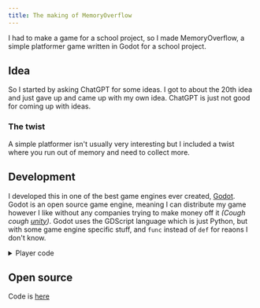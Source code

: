 ```yaml
---
title: The making of MemoryOverflow
---
```


I had to make a game for a school project, so I made MemoryOverflow, a simple platformer game written in Godot for a school project.

## Idea

So I started by asking ChatGPT for some ideas. I got to about the 20th idea and just gave up and came up with my own idea. ChatGPT is just not good for coming up with ideas.

### The twist

A simple platformer isn't usually very interesting but I included a twist where you run out of memory and need to collect more.

## Development

I developed this in one of the best game engines ever created, [Godot](https://godotengine.org/). Godot is an open source game engine, meaning I can distribute my game however I like without any companies trying to make money off it _(Cough cough [unity](https://www.theverge.com/2023/9/12/23870547/unit-price-change-game-development))_. Godot uses the GDScript language which is just Python, but with some game engine specific stuff, and `func` instead of `def` for reaons I don't know.

<details>
<summary>
Player code
</summary>
Here is the code for the player for example

```gdscript
extends CharacterBody2D

@export var SPEED = 690
@export var JUMP_VELOCITY = -690

# Get the gravity from the project settings to be synced with RigidBody nodes.
var gravity = ProjectSettings.get_setting("physics/2d/default_gravity")
var landing = false

func _physics_process(delta):
	# Add the gravity.
	if not is_on_floor():
		velocity.y += gravity * delta
		landing = true
	if is_on_floor():
		if landing:
			$Land.play()
			landing = false
	# Handle Jump.
	if Input.is_action_just_pressed("up") and is_on_floor():
		$Jump.play()
		velocity.y = JUMP_VELOCITY
	if Input.is_action_just_pressed("down") and not is_on_floor():
		$Down.play()
		velocity.y = -JUMP_VELOCITY

	# Get the input direction and handle the movement/deceleration.
	# As good practice, you should replace UI actions with custom gameplay actions.
	var direction = Input.get_axis("left", "right")
	if direction:
		velocity.x = direction * SPEED
	else:
		velocity.x = move_toward(velocity.x, 0, SPEED)

	move_and_slide()
```

</details>

## Open source

Code is [here](https://github.com/Inglan/MemoryOverflow)
